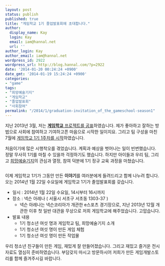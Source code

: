 ```yaml
---
layout: post
status: publish
published: true
title: "게임학교 1기 졸업발표회에 초대합니다."
author:
  display_name: Kay
  login: Kay
  email: iam@hannal.net
  url: ''
author_login: Kay
author_email: iam@hannal.net
wordpress_id: 2922
wordpress_url: http://blog.hannal.com/?p=2922
date: '2014-01-20 00:24:24 +0900'
date_gmt: '2014-01-19 15:24:24 +0900'
categories:
- "game"
tags:
- "희망예술기지"
- "게임학교"
- "졸업발표회"
- "사회참여"
permalink: "/2014/1/graduation-invitation_of_the_gameschool-season1"
---
```

<p>지난 2013년 3월, 저는 <a href="http://blog.hannal.com/join_up_the_game_school/"><strong>게임학교</strong> 프로젝트를 공표</a>하였습니다. 제가 좋아하고 잘하는 방법으로 사회에 참여하고 기여하고픈 마음으로 시작한 일이지요. 그리고 팀 구성을 마친 7월에 <a href="http://blog.hannal.com/gameschool_with_the_hims_s1x1/">게임학교 1기 1주차를 시작</a>하였습니다.</p>
<p>처음이기에 많은 시행착오를 겪었습니다. 계획과 예상을 벗어나는 일이 빈번했습니다. 정말 무사히 1기를 마칠 수 있을까 걱정하기도 했습니다. 하지만 아이들과 우리 팀, 그리고 <a href="http://himsociety.org">희망예술기지</a>의 관심과 열정, 참여 덕분에 1기 정규 교육 과정을 마쳤습니다.</p>
<p><a href="http://blog.hannal.com/assets/uploads/2014/01/last_class_of_the_gameschool_season1-20131222_resized.jpg"><img src="http://blog.hannal.com/assets/uploads/2014/01/last_class_of_the_gameschool_season1-20131222_resized-400x300.jpg" alt="" /></a></p>
<p>이제 게임학교 1기가 그동안 만든 <strong>이야기</strong>를 여러분에게 들려드리고 함께 나누려 합니다. 오는 2014년 1월 22일 수요일에 게임학교 1기가 졸업발표회를 갖습니다.</p>
<ul>
<li>일시 : 2014년 1월 22일 수요일, 14시부터 16시까지</li>
<li>장소 : 넥슨 아레나 ( 서울시 서초구 서초동 1303-37 )
<ul>
<li>넥슨 아레나는 넥슨코리아가 개관한 e스포츠 경기장으로, 지난 2013년 12월 개관한 이후 첫 일반 대관을 무상으로 저희 게임학교에 해주었습니다. 고맙습니다.</li>
</ul>
</li>
<li>발표 내용
<ul>
<li>1기 청소년 여섯 명과 게임학교 팀, 희망예술기지 소개</li>
<li>1기 청소년 여섯 명이 만든 게임 체험</li>
<li>1기 청소년 여섯 명이 만든 작업물</li>
</ul>
</li>
</ul>
<p>우리 청소년 친구들이 만든 게임, 재밌게 잘 만들어졌습니다. 그리고 재밌고 즐거운 전시 자료도 열심히 준비하였습니다. 부담갖지 마시고 방문하시어 저희가 만든 게임개발스토리를 함께 즐겨주시길 바랍니다.</p>
